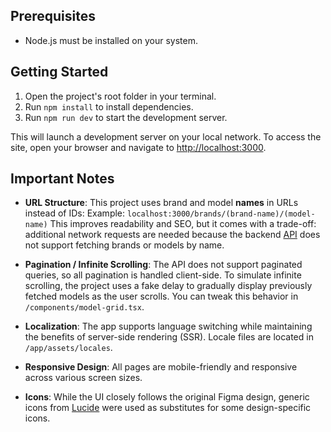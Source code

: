 ## Prerequisites

* Node.js must be installed on your system.

## Getting Started

1. Open the project's root folder in your terminal.
2. Run `npm install` to install dependencies.
3. Run `npm run dev` to start the development server.

This will launch a development server on your local network.
To access the site, open your browser and navigate to [http://localhost:3000](http://localhost:3000).

## Important Notes

* **URL Structure**:
  This project uses brand and model **names** in URLs instead of IDs:
  Example: `localhost:3000/brands/(brand-name)/(model-name)`
  This improves readability and SEO, but it comes with a trade-off: additional network requests are needed because the backend [API](https://graphql-api-brown.vercel.app/api/graphql) does not support fetching brands or models by name.

* **Pagination / Infinite Scrolling**:
  The API does not support paginated queries, so all pagination is handled client-side.
  To simulate infinite scrolling, the project uses a fake delay to gradually display previously fetched models as the user scrolls. You can tweak this behavior in `/components/model-grid.tsx`.

* **Localization**:
  The app supports language switching while maintaining the benefits of server-side rendering (SSR). Locale files are located in `/app/assets/locales`.

* **Responsive Design**:
  All pages are mobile-friendly and responsive across various screen sizes.

* **Icons**:
  While the UI closely follows the original Figma design, generic icons from [Lucide](https://lucide.dev) were used as substitutes for some design-specific icons.